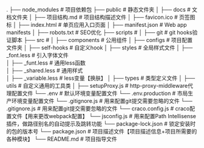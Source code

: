 .
  ├── node_modules               # 项目依赖包
  ├── public                     # 静态文件夹
  │   ├── docs                     # 文档文件夹
  │       ├── 项目结构.md             # 项目结构描述文件
  │   ├── favicon.ico              # 页签图标
  │   ├── index.html               # 单页应用入口页面 
  │   ├── manifest.json            # Web app manifests
  │   ├── robots.txt               # SEO优化
  ├── scripts                      # 
  │   ├── git                      # git hooks验证脚本
  ├── src                          # 
  │   ├── components               # 公用组件
  │   ├── configs                  # 项目配置文件夹
  │   ├── self-hooks               # 自定义hook
  │   ├── styles                   # 全局样式文件
  │       ├── _font.less             # 引入字体文件              
  │       ├── _funt.less             # 通用less函数              
  │       ├── _shared.less           # 通用样式              
  │       ├── _variable.less         # less变量【换肤】
  │   ├── types                  # 类型定义文件
  │   ├── utils                  # 自定义通用的工具类
  │   ├── setupProxy.js           # http-proxy-middleware代理配置文件
  └── .env                       # 默认环境变量配置文件
  └── .env.production            # 市局生产环境变量配置文件
  └── .gitignore.js              # 用来配置git提交需要忽略的文件
  └── .gitignore.js              # 用来配置git提交需要忽略的文件
  └── craco.config.js            # craco配置文件【用来更改webpack配置】
  └── jsconfig.js                # 用来配置Path Intellisense插件，做路径别名的自动提示及跳转功能
  └── package-lock.json          # 锁定安装时的包的版本号
  └── package.json               # 项目描述文件【项目描述信息+项目所需要的各种模块】
  └── README.md                  # 项目指导文件